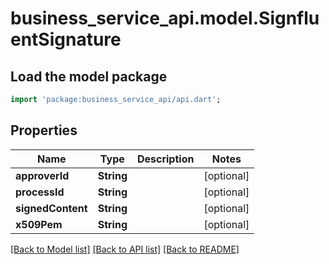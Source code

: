 # business_service_api.model.SignfluentSignature

## Load the model package
```dart
import 'package:business_service_api/api.dart';
```

## Properties
Name | Type | Description | Notes
------------ | ------------- | ------------- | -------------
**approverId** | **String** |  | [optional] 
**processId** | **String** |  | [optional] 
**signedContent** | **String** |  | [optional] 
**x509Pem** | **String** |  | [optional] 

[[Back to Model list]](../README.md#documentation-for-models) [[Back to API list]](../README.md#documentation-for-api-endpoints) [[Back to README]](../README.md)


